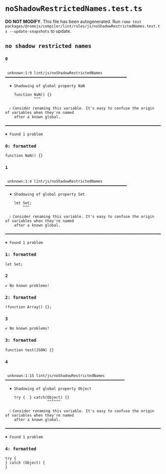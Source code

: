 # `noShadowRestrictedNames.test.ts`

**DO NOT MODIFY**. This file has been autogenerated. Run `rome test packages/@romejs/compiler/lint/rules/js/noShadowRestrictedNames.test.ts --update-snapshots` to update.

## `no shadow restricted names`

### `0`

```

 unknown:1:9 lint/js/noShadowRestrictedNames ━━━━━━━━━━━━━━━━━━━━━━━━━━━━━━━━━━━━━━━━━━━━━━━━━━━━━━━

  ✖ Shadowing of global property NaN

    function NaN() {}
             ^^^

  ℹ Consider renaming this variable. It's easy to confuse the origin of variables when they're named
    after a known global.

━━━━━━━━━━━━━━━━━━━━━━━━━━━━━━━━━━━━━━━━━━━━━━━━━━━━━━━━━━━━━━━━━━━━━━━━━━━━━━━━━━━━━━━━━━━━━━━━━━━━

✖ Found 1 problem

```

### `0: formatted`

```
function NaN() {}

```

### `1`

```

 unknown:1:4 lint/js/noShadowRestrictedNames ━━━━━━━━━━━━━━━━━━━━━━━━━━━━━━━━━━━━━━━━━━━━━━━━━━━━━━━

  ✖ Shadowing of global property Set

    let Set;
        ^^^

  ℹ Consider renaming this variable. It's easy to confuse the origin of variables when they're named
    after a known global.

━━━━━━━━━━━━━━━━━━━━━━━━━━━━━━━━━━━━━━━━━━━━━━━━━━━━━━━━━━━━━━━━━━━━━━━━━━━━━━━━━━━━━━━━━━━━━━━━━━━━

✖ Found 1 problem

```

### `1: formatted`

```
let Set;

```

### `2`

```
✔ No known problems!

```

### `2: formatted`

```
!function Array() {};

```

### `3`

```
✔ No known problems!

```

### `3: formatted`

```
function test(JSON) {}

```

### `4`

```

 unknown:1:15 lint/js/noShadowRestrictedNames ━━━━━━━━━━━━━━━━━━━━━━━━━━━━━━━━━━━━━━━━━━━━━━━━━━━━━━

  ✖ Shadowing of global property Object

    try {  } catch(Object) {}
                   ^^^^^^

  ℹ Consider renaming this variable. It's easy to confuse the origin of variables when they're named
    after a known global.

━━━━━━━━━━━━━━━━━━━━━━━━━━━━━━━━━━━━━━━━━━━━━━━━━━━━━━━━━━━━━━━━━━━━━━━━━━━━━━━━━━━━━━━━━━━━━━━━━━━━

✖ Found 1 problem

```

### `4: formatted`

```
try {
} catch (Object) {
}

```
